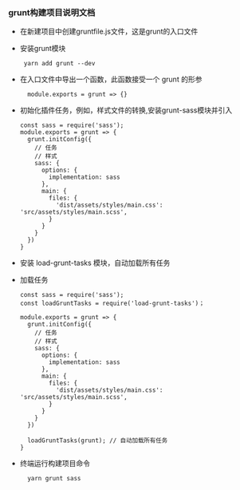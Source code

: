 ### grunt构建项目说明文档

* 在新建项目中创建gruntfile.js文件，这是grunt的入口文件
* 安装grunt模块

  ```
   yarn add grunt --dev
  ```
* 在入口文件中导出一个函数，此函数接受一个 grunt 的形参

  ```
    module.exports = grunt => {}  
  ```
* 初始化插件任务，例如，样式文件的转换,安装grunt-sass模块并引入

  ```
  const sass = require('sass');
  module.exports = grunt => {
    grunt.initConfig({
      // 任务
      // 样式
      sass: {
        options: {
          implementation: sass
        },
        main: {
          files: {
            'dist/assets/styles/main.css': 'src/assets/styles/main.scss',
          }
        }
      }
    })
  } 
  
  ```

* 安装 load-grunt-tasks 模块，自动加载所有任务
* 加载任务

  ```
  const sass = require('sass');
  const loadGruntTasks = require('load-grunt-tasks')；

  module.exports = grunt => {
    grunt.initConfig({
      // 任务
      // 样式
      sass: {
        options: {
          implementation: sass
        },
        main: {
          files: {
            'dist/assets/styles/main.css': 'src/assets/styles/main.scss',
          }
        }
      }
    })

    loadGruntTasks(grunt); // 自动加载所有任务
  } 

  ```

* 终端运行构建项目命令

    ```
      yarn grunt sass
    ```
